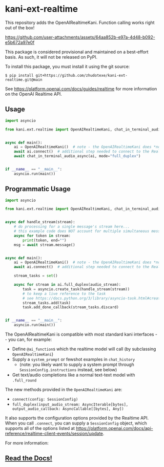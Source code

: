 # kani-ext-realtime

This repository adds the OpenAIRealtimeKani. Function calling works right out of the box!

https://github.com/user-attachments/assets/64aa852b-e97a-4d48-b092-e5b672a97e0f

This package is considered provisional and maintained on a best-effort basis. As such, it will not be released on
PyPI.

To install this package, you must install it using the git source:

```shell
$ pip install git+https://github.com/zhudotexe/kani-ext-realtime.git@main
```

See https://platform.openai.com/docs/guides/realtime for more information on the OpenAI Realtime API.

## Usage

```python
import asyncio

from kani.ext.realtime import OpenAIRealtimeKani, chat_in_terminal_audio_async


async def main():
    ai = OpenAIRealtimeKani()  # note - the OpenAIRealtimeKani does *not* take an engine!
    await ai.connect()  # additional step needed to connect to the Realtime API
    await chat_in_terminal_audio_async(ai, mode="full_duplex")


if __name__ == "__main__":
    asyncio.run(main())
```

## Programmatic Usage

```python
import asyncio

from kani.ext.realtime import OpenAIRealtimeKani, chat_in_terminal_audio_async


async def handle_stream(stream):
    # do processing for a single message's stream here...
    # this example code does NOT account for multiple simultaneous messages
    async for token in stream:
        print(token, end="")
    msg = await stream.message()


async def main():
    ai = OpenAIRealtimeKani()  # note - the OpenAIRealtimeKani does *not* take an engine!
    await ai.connect()  # additional step needed to connect to the Realtime API

    stream_tasks = set()

    async for stream in ai.full_duplex(audio_stream):
        task = asyncio.create_task(handle_stream(stream))
        # to keep a live reference to the task
        # see https://docs.python.org/3/library/asyncio-task.html#creating-tasks
        stream_tasks.add(task)
        task.add_done_callback(stream_tasks.discard)


if __name__ == "__main__":
    asyncio.run(main())
```

The OpenAIRealtimeKani is compatible with most standard kani interfaces -- you can, for example:

- Define `@ai_function`s which the realtime model will call (by subclassing `OpenAIRealtimeKani`)
- Supply a `system_prompt` or fewshot examples in `chat_history`
    - (note: you likely want to supply a system prompt through `SessionConfig.instructions` instead, see below)
- Get text/audio completions like a normal text-text model with `.full_round`

The new methods provided in the `OpenAIRealtimeKani` are:

- `connect(config: SessionConfig)`
- `full_duplex(input_audio_stream: AsyncIterable[bytes], output_audio_callback: AsyncCallable[[bytes], Any])`

It also supports the configuration options provided by the Realtime API. When you call `.connect`, you can supply a
`SessionConfig` object, which supports all of the options listed
at https://platform.openai.com/docs/api-reference/realtime-client-events/session/update.

For more information:

## [Read the Docs!](https://kani-ext-realtime.readthedocs.io)

<!--
- OpenAIRealtimeKani: manages a conversation
    - use `.session` for underlying OpenAI session
    - listen to events with `.session.add_listener` or `.session.wait_for`
- playing audio from streaming interfaces:
    - `ai.full_round_stream(..., audio_callback=play_audio)` (for example)
- `chat_in_terminal_audio_async`: use `mode="stream" | "full_duplex"` for audio I/O

## Publishing to PyPI

To publish your package to PyPI, this repo comes with a GitHub Action that will automatically build and upload new
releases. Alternatively, you can build and publish the package manually.

### GitHub Action

To use the GitHub Action, you must configure it as a publisher for your project on
PyPI: https://pypi.org/manage/account/publishing/

The workflow is configured with the following settings:

- workflow name: `pythonpublish.yml`
- environment name: `pypi`

Once you've configured this, each release you publish on GitHub will automatically be built and uploaded to PyPI.
You can also manually trigger the workflow.

Make sure to update the version number in `pyproject.toml` before releasing a new version!
-->
